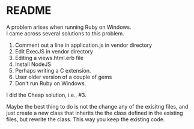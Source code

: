 # README

A problem arises when running Ruby on Windows. </br>
I came across several solutions to this problem. </br>
1. Comment out a line in application.js in vendor directory </br>
2. Edit ExecJS in vendor directory </br>
3. Editing a views.html.erb file </br>
4. Install NodeJS </br>
5. Perhaps writing a C extension. </br>
6. User older version of a couple of gems </br>
7. Don't run Ruby on Windows. </br>

I did the Cheap solution, i.e., #3.

Maybe the best thing to do is not the change
any of the exisitng files, and just create
a new class that inherits the the class defined
in the existing files, but rewrite the class.
This way you keep the existing code.
